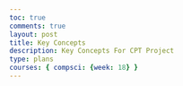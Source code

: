 ```yaml
---
toc: true
comments: true
layout: post
title: Key Concepts
description: Key Concepts For CPT Project
type: plans
courses: { compsci: {week: 18} }
---
```


